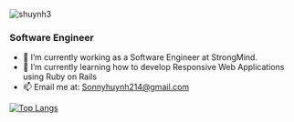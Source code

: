<p align="left"> <img src="https://komarev.com/ghpvc/?username=shuynh3&label=Profile%20views&color=0e75b6&style=flat" alt="shuynh3" /> </p>

### Software Engineer

- 🔭 I’m currently working as a Software Engineer at StrongMind.
- 🌱 I’m currently learning how to develop Responsive Web Applications using Ruby on Rails
- 📫 Email me at: Sonnyhuynh214@gmail.com

[![Top Langs](https://github-readme-stats.vercel.app/api/top-langs/?username=shuynh3&layout=compact&theme=radical)](https://github.com/anuraghazra/github-readme-stats)
